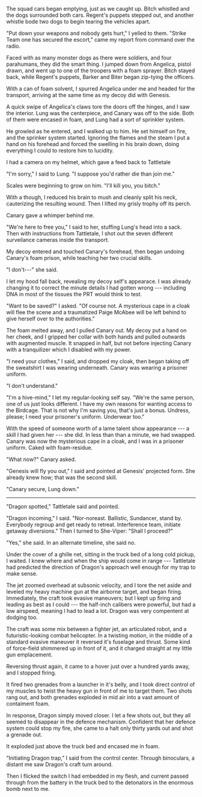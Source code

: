 The squad cars began emptying, just as we caught up. Bitch whistled and the dogs surrounded both cars.
Regent's puppets stepped out, and another whistle bode two dogs to begin tearing the vehicles apart.

"Put down your weapons and nobody gets hurt," I yelled to them. "Strike Team one has secured the escort,"
came my report from command over the radio.

Faced with as many monster dogs as there were soldiers, and four parahumans, they did the smart thing.
I jumped down from Angelica, pistol drawn, and went up to one of the troopers with a foam sprayer. Bitch stayed
back, while Regent's puppets, Barker and Biter began zip-tying the officers.

With a can of foam solvent, I
spurred Angelica under me and headed for the transport, arriving at the same time
as my decoy did with Genesis.

A quick swipe of Angelica's claws tore the doors off the hinges, and I saw the interior. Lung was
the centerpiece, and Canary was off to the side. Both of them were encased in foam, and Lung had a sort of
sprinkler system.

He growled as he entered, and I walked up to him. He set himself on fire, and the sprinker system started.
Ignoring the flames and the steam I put a hand on his forehead and forced the swelling in his brain down, doing everything
I could to restore him to lucidity.

I had a camera on my helmet, which gave a feed back to Tattletale

"I'm sorry," I said to Lung. "I suppose you'd rather die than join me."

Scales were beginning to grow on him. "I'll kill you, you bitch."

With a though, I reduced his brain to mush and cleanly split his neck, cauterizing the resulting wound.
Then I lifted my grisly trophy off its perch.

Canary gave a whimper behind me.

"We're here to free you," I said to her, stuffing Lung's head into a sack. Then with instructions from
Tattletale, I shot out the seven different surveilance cameras inside the transport.

My decoy entered and touched Canary's forehead, then began undoing Canary's foam prison, while teaching her two
crucial skills.

"I don't---" she said.

I let my hood fall back, revealing my decoy self's appearace. I was already changing it
to correct the minute details I had gotten wrong --- including DNA in most of the tissues
the PRT would think to test.

"Want to be saved?" I asked. "Of course not. A mysterious cape in a cloak will flee the scene
and a traumatized Paige McAbee will be left behind to give herself over to the authorities."

The foam melted away, and I pulled Canary out. My decoy put a hand on her cheek, and I
gripped her collar with both hands and pulled outwards with augmented muscle. It snapped
in half, but not before injecting Canary with a tranquilizer which I disabled with my power.

"I need your clothes," I said, and dropped my cloak, then began taking off the sweatshirt I was
wearing underneath. Canary was wearing a prisoner uniform.

"I don't understand."

"I'm a hive-mind," I let my regular-looking self say. "We're the same person, one of us just
looks different. I have my own reasons for wanting access to the Birdcage. That is not why
I'm saving you, that's just a bonus. Undress, please; I need your prisoner's uniform. Underwear
too."

With the speed of someone worth of a lame talent show appearance --- a skill I
had given her --- she did. In less than
than a minute, we had swapped. Canary was now the mysterious cape in a cloak, and I was
in a prisoner uniform. Caked with foam-residue.

"What now?" Canary asked.

"Genesis will fly you out," I said and pointed at Genesis' projected form. She already
knew how; that was the second skill.

"Canary secure, Lung down."

----

"Dragon spotted," Tattletale said and pointed.

"Dragon incoming," I said. "Nor-noreast. Ballistic, Sundancer, stand by. Everybody regroup and
get ready to retreat. Interference team, initiate getaway diversions." Then I turned to She-Viper:
"Shall I proceed?"

"Yes," she said. In an alternate timeline, she said no.

Under the cover of a ghille net, sitting in the truck bed of a long cold pickup, I waited. I knew
where and when the ship would come in range --- Tattletale had predicted the direction of Dragon's
approach well enough for my trap to make sense.

The jet zoomed overhead at subsonic velocity, and I tore the net aside and leveled my heavy machine
gun at the airborne target, and began firing. Immediately, the craft took evasive maneuvers; but I kept
up firing and leading as best as I could --- the half-inch calibers were powerful, but had a low airspeed,
meaning I had to lead a lot. Dragon was very compentent at dodging too.

The craft was some mix between a fighter jet, an articulated robot, and a futuristic-looking combat
helicopter. In a twisting motion, in the middle of a standard evasive maneuver it reversed it's fuselage and
thrust. Some kind of force-field shimmered up in front of it, and it charged straight at my little gun emplacement.

Reversing thrust again, it came to a hover just over a hundred yards away, and I stopped firing.

It fired two grenades from a launcher in it's belly, and I took direct control of my muscles to twist the heavy
gun in front of me to target them. Two shots rang out, and both grenades exploded in mid air into a vast amount
of contaiment foam.

In response, Dragon simply moved closer. I let a few shots out, but they all seemed to disappear in the
defence mechanism. Confident that her defence system could stop my fire, she came to a halt only thirty
yards out and shot a grenade out.

It exploded just above the truck bed and encased me in foam.

"Initiating Dragon trap," I said from the control center. Through binoculars, a distant me saw Dragon's craft
turn around.

Then I flicked the switch I had embedded in my flesh, and current passed through from the battery in the truck
bed to the detonators in the enormous bomb next to me.
